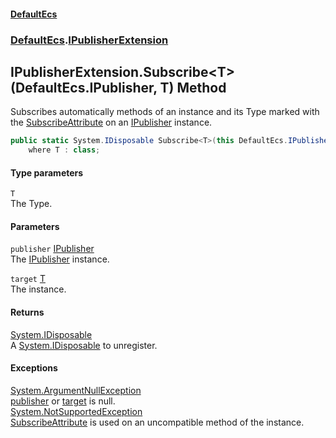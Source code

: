#### [DefaultEcs](./index.md 'index')
### [DefaultEcs](./DefaultEcs.md 'DefaultEcs').[IPublisherExtension](./DefaultEcs-IPublisherExtension.md 'DefaultEcs.IPublisherExtension')
## IPublisherExtension.Subscribe&lt;T&gt;(DefaultEcs.IPublisher, T) Method
Subscribes automatically methods of an instance and its Type marked with the [SubscribeAttribute](./DefaultEcs-SubscribeAttribute.md 'DefaultEcs.SubscribeAttribute') on an [IPublisher](./DefaultEcs-IPublisher.md 'DefaultEcs.IPublisher') instance.  
```csharp
public static System.IDisposable Subscribe<T>(this DefaultEcs.IPublisher publisher, T target)
    where T : class;
```
#### Type parameters
<a name='DefaultEcs-IPublisherExtension-Subscribe-T-(DefaultEcs-IPublisher_T)-T'></a>
`T`  
The Type.  
  
#### Parameters
<a name='DefaultEcs-IPublisherExtension-Subscribe-T-(DefaultEcs-IPublisher_T)-publisher'></a>
`publisher` [IPublisher](./DefaultEcs-IPublisher.md 'DefaultEcs.IPublisher')  
The [IPublisher](./DefaultEcs-IPublisher.md 'DefaultEcs.IPublisher') instance.  
  
<a name='DefaultEcs-IPublisherExtension-Subscribe-T-(DefaultEcs-IPublisher_T)-target'></a>
`target` [T](#DefaultEcs-IPublisherExtension-Subscribe-T-(DefaultEcs-IPublisher_T)-T 'DefaultEcs.IPublisherExtension.Subscribe&lt;T&gt;(DefaultEcs.IPublisher, T).T')  
The instance.  
  
#### Returns
[System.IDisposable](https://docs.microsoft.com/en-us/dotnet/api/System.IDisposable 'System.IDisposable')  
A [System.IDisposable](https://docs.microsoft.com/en-us/dotnet/api/System.IDisposable 'System.IDisposable') to unregister.  
#### Exceptions
[System.ArgumentNullException](https://docs.microsoft.com/en-us/dotnet/api/System.ArgumentNullException 'System.ArgumentNullException')  
[publisher](#DefaultEcs-IPublisherExtension-Subscribe-T-(DefaultEcs-IPublisher_T)-publisher 'DefaultEcs.IPublisherExtension.Subscribe&lt;T&gt;(DefaultEcs.IPublisher, T).publisher') or [target](#DefaultEcs-IPublisherExtension-Subscribe-T-(DefaultEcs-IPublisher_T)-target 'DefaultEcs.IPublisherExtension.Subscribe&lt;T&gt;(DefaultEcs.IPublisher, T).target') is null.  
[System.NotSupportedException](https://docs.microsoft.com/en-us/dotnet/api/System.NotSupportedException 'System.NotSupportedException')  
[SubscribeAttribute](./DefaultEcs-SubscribeAttribute.md 'DefaultEcs.SubscribeAttribute') is used on an uncompatible method of the instance.  
